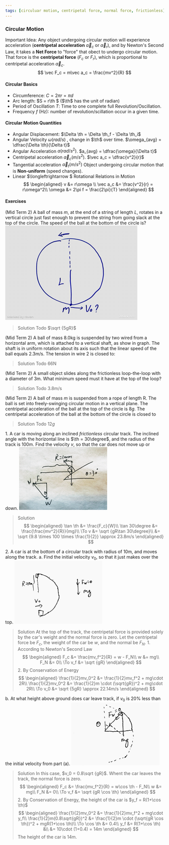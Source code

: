 ```yaml
---
tags: [circuluar motion, centripetal force, normal force, frictionless]
---
```


### Circular Motion
Important Idea: Any object undergoing circular motion will experience acceleration (**centripetal acceleration** $\vec a_c$ or $\vec a_r$), and by Newton's Second Law, it takes a **Net Force**  to "force" that obect to undergo circular motion. That force is the **centripetal force** ($F_c$ or $F_r$), which is proportional to centripetal acceleration $\vec a_c$.
$$
\vec F_c = m\vec a_c = \frac{mv^2}{R}
$$

#### Circular Basics
+ Circumference: $C = 2\pi r = \pi d$
+ Arc length: $S = r\th $ ($\th$ has the unit of radian)
+ Period of Oscillation $T$: Time to one complete full Revolution/Oscillation.
+ Frequency $f$ (Hz): number of revolution/scillation occur in a given time.

#### Circular Motion Quantities
+ Angular Displacement: $\Delta \th = \Delta \th_f - \Delta \th_i$
+ Angular Velocity $\omega (rad/s)$ , change in $\th$ over time. $\omega_{avg} = \dfrac{\Delta \th}{\Delta t}$
+ Angular Acceleration $a (rad/s^2)$. $a_{avg} = \dfrac{\omega}{\Delta t}$
+ Centripetal acceleration $\vec a_c (m/s^2)$. $\vec a_c = \dfrac{v^2}{r}$
+ Tangential acceleration $\vec a_t (m/s^2)$
Object undergoing circular motion that is **Non-uniform** (speed changes).
+ Linear $\longleftrightarrow	$ Rotational Relations in Motion
$$
\begin{aligned}
v &= r\omega \\
\vec a_c &= \frac{v^2}{r} = r\omega^2\\
\omega &= 2\pi f = \frac{2\pi}{T}
\end{aligned}
$$

#### Exercises
(Mid Term 2) A ball of mass $m$, at the end of a string of length $L$, rotates in a vertical circle just fast enough to prevent the string from going slack at the top of the circle. The speed of the ball at the bottom of the circle is?
![Graph](../assets/mid_term2_circular_motion_1.PNG)
>Solution
Todo
$\sqrt {5gR}$

(Mid Term 2) A ball of mass 8.0kg is suspended by two wired from a horizontal arm, which is attached to a vertical shaft, as show in graph. The shaft is in uniform rotation about its axis such that the linear speed of the ball equals 2.3m/s. The tension in wire 2 is closed to:
>Solution
Todo
66N

(Mid Term 2) A small object slides along the frictionless loop-the-loop with a diameter of 3m. What minimum speed must it have at the top of the loop?
>Solution
Todo
3.8m/s

(Mid Term 2) A ball of mass $m$ is suspended from a rope of length R. The ball is set into freely-swinging circular motion in a vertical plane. The centripetal acceleration of the ball at the top of the circle is $8g$. The centripetal acceleration of the ball at the bottom of the circle is closed to
>Solution
Todo
$12g$

1\. A car is moving along an inclined _frictionless_ circular track. The inclined angle with the horizontal line is $\th = 30\degree$, and the radius of the track is $100$m. Find the velocity $v$, so that the car does not move up or down.
![Graph (1)](../assets/quiz0221_centripetal_force.PNG)
>Solution
$$
\begin{aligned}
\tan \th &= \frac{F_c}{W}\\
\tan 30\degree &= \frac{\frac{mv^2}{R}}{mg}\\
\To v &= \sqrt {gR\tan 30\degree}\\
&= \sqrt {9.8 \times 100 \times \frac{1}{2}} \approx 23.8m/s
\end{aligned}
$$

2\. A car is at the bottom of a circular track with radius of $10$m, and moves along the track.
a. Find the initial velocity $v_0$, so that it just makes over the top.
![Graph (2a)](../assets/quiz0307_car_on_circular_track_a.PNG)
>Solution
At the top of the track, the centripetal force is provided solely by the car's weight and the normal force is zero. Let the centripetal force be $F_c$, the weight of the car be $w$, and the normal be $F_N$.
1\. According to Newton's Second Law
$$
\begin{aligned}
F_c &= \frac{mv_f^2}{R} = w - F_N\\
w &= mg\\
F_N &= 0\\
\To v_f &= \sqrt {gR}
\end{aligned}
$$
2\. By Conservation of Energy
$$
\begin{aligned}
\frac{1}{2}mv_0^2 &= \frac{1}{2}mv_f^2 + mg\cdot 2R\\
\frac{1}{2}mv_0^2 &= \frac{1}{2}m \cdot (\sqrt{gR})^2 + mg\cdot 2R\\
\To v_0 &= \sqrt {5gR} \approx 22.14m/s
\end{aligned}
$$

b. At what height above ground does car leave track, if $v_0$ is 20% less than the initial velocity from part (a).
![Graph (2b)](../assets/quiz0307_car_on_circular_track_b.PNG)
>Solution
In this case, $v_0 = 0.8\sqrt {gR}$.
Whent the car leaves the track, the normal force is zero.
$$
\begin{aligned}
F_c &= \frac{mv_f^2}{R} = w\cos \th - F_N\\
w &= mg\\
F_N &= 0\\
\To v_f &= \sqrt {gR \cos \th}
\end{aligned}
$$
2\. By Conservation of Energy, the height of the car is $y_f = R(1+\cos \th)$
$$
\begin{aligned}
\frac{1}{2}mv_0^2 &= \frac{1}{2}mv_f^2 + mg\cdot y_f\\
\frac{1}{2}m(0.8\sqrt{gR})^2 &= \frac{1}{2}m \cdot (\sqrt{gR \cos \th})^2 + mgR(1+\cos \th)\\
\To \cos \th &= 0.4\\
y_f &= R(1+\cos \th) &\\
&= 10\cdot (1+0.4) = 14m
\end{aligned}
$$
The height of the car is $14$m.
